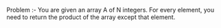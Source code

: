 Problem :- 
        You are given an array A of N integers. For every element,
        you need to return the product of the array except that element.
